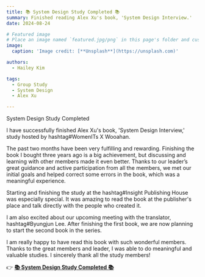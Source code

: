```yaml
---
title: 📚 System Design Study Completed 📚
summary: Finished reading Alex Xu's book, 'System Design Interview.'
date: 2024-08-24

# Featured image
# Place an image named `featured.jpg/png` in this page's folder and customize its options here.
image:
  caption: 'Image credit: [**Unsplash**](https://unsplash.com)'

authors:
  - Hailey Kim

tags:
  - Group Study
  - System Design
  - Alex Xu

---
```

System Design Study Completed

I have successfully finished Alex Xu's book, 'System Design Interview,' study hosted by hashtag#WomenITs X Wooahan. 

The past two months have been very fulfilling and rewarding.
Finishing the book I bought three years ago is a big achievement, but discussing and learning with other members made it even better. 
Thanks to our leader’s great guidance and active participation from all the members, we met our initial goals and helped correct some errors in the book, which was a meaningful experience.

Starting and finishing the study at the hashtag#Insight Publishing House was especially special. It was amazing to read the book at the publisher's place and talk directly with the people who created it. 

I am also excited about our upcoming meeting with the translator, hashtag#Byungjun Lee. After finishing the first book, we are now planning to start the second book in the series.

I am really happy to have read this book with such wonderful members.
Thanks to the great members and leader, I was able to do meaningful and valuable studies. I sincerely thank all the study members! 


👉 [**📚 System Design Study Completed 📚**](https://www.linkedin.com/posts/moviekim_womenits-insight-byungjun-activity-7233068655066955777-SrFD?utm_source=share&utm_medium=member_desktop)